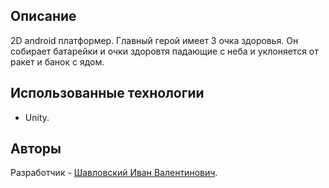 ## Описание

2D android платформер. Главный герой имеет 3 очка здоровья. Он собирает батарейки и очки здоровтя падающие с неба и уклоняется от ракет и банок с ядом.

## Использованные технологии 

- Unity.

## Авторы

Разработчик - [Шавловский Иван Валентинович](https://vk.com/shavlovsky98).


